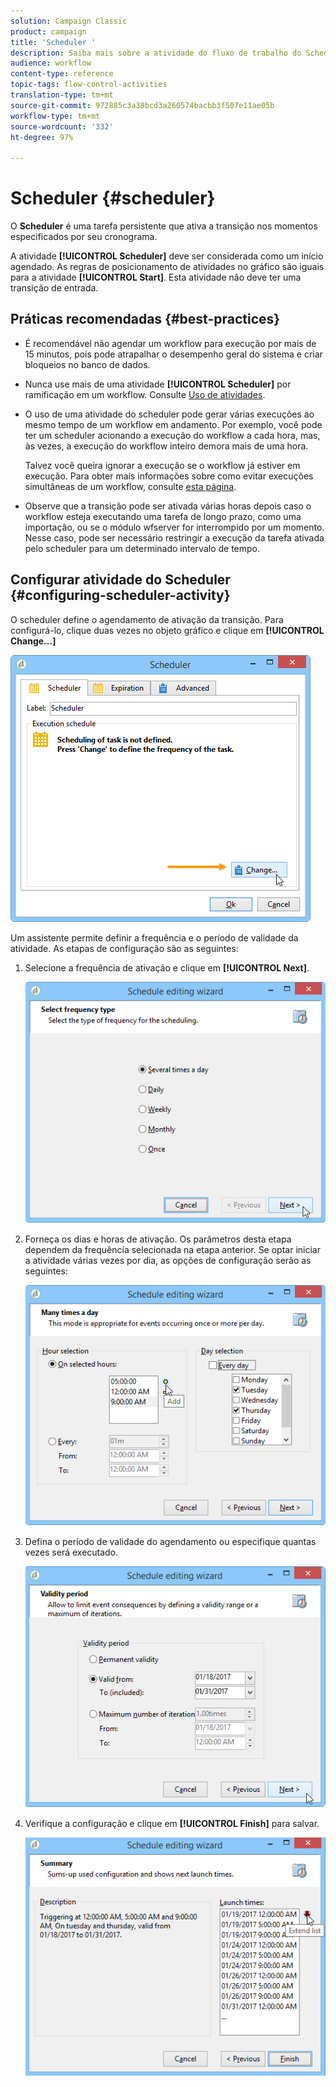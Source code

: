 ```yaml
---
solution: Campaign Classic
product: campaign
title: 'Scheduler '
description: Saiba mais sobre a atividade do fluxo de trabalho do Scheduler
audience: workflow
content-type: reference
topic-tags: flow-control-activities
translation-type: tm+mt
source-git-commit: 972885c3a38bcd3a260574bacbb3f507e11ae05b
workflow-type: tm+mt
source-wordcount: '332'
ht-degree: 97%

---
```



# Scheduler {#scheduler}

O **Scheduler** é uma tarefa persistente que ativa a transição nos momentos especificados por seu cronograma.

A atividade **[!UICONTROL Scheduler]** deve ser considerada como um início agendado. As regras de posicionamento de atividades no gráfico são iguais para a atividade **[!UICONTROL Start]**. Esta atividade não deve ter uma transição de entrada.

## Práticas recomendadas {#best-practices}

* É recomendável não agendar um workflow para execução por mais de 15 minutos, pois pode atrapalhar o desempenho geral do sistema e criar bloqueios no banco de dados.

* Nunca use mais de uma atividade **[!UICONTROL Scheduler]** por ramificação em um workflow. Consulte [Uso de atividades](../../workflow/using/workflow-best-practices.md#using-activities).

* O uso de uma atividade do scheduler pode gerar várias execuções ao mesmo tempo de um workflow em andamento. Por exemplo, você pode ter um scheduler acionando a execução do workflow a cada hora, mas, às vezes, a execução do workflow inteiro demora mais de uma hora.

   Talvez você queira ignorar a execução se o workflow já estiver em execução. Para obter mais informações sobre como evitar execuções simultâneas de um workflow, consulte [esta página](../../workflow/using/monitoring-workflow-execution.md#preventing-simultaneous-multiple-executions).

* Observe que a transição pode ser ativada várias horas depois caso o workflow esteja executando uma tarefa de longo prazo, como uma importação, ou se o módulo wfserver for interrompido por um momento. Nesse caso, pode ser necessário restringir a execução da tarefa ativada pelo scheduler para um determinado intervalo de tempo.

## Configurar atividade do Scheduler {#configuring-scheduler-activity}

O scheduler define o agendamento de ativação da transição. Para configurá-lo, clique duas vezes no objeto gráfico e clique em **[!UICONTROL Change...]**

![](assets/s_user_segmentation_scheduler.png)

Um assistente permite definir a frequência e o período de validade da atividade. As etapas de configuração são as seguintes:

1. Selecione a frequência de ativação e clique em **[!UICONTROL Next]**.

   ![](assets/s_user_segmentation_scheduler2.png)

1. Forneça os dias e horas de ativação. Os parâmetros desta etapa dependem da frequência selecionada na etapa anterior. Se optar iniciar a atividade várias vezes por dia, as opções de configuração serão as seguintes:

   ![](assets/s_user_segmentation_scheduler3.png)

1. Defina o período de validade do agendamento ou especifique quantas vezes será executado.

   ![](assets/s_user_segmentation_scheduler4.png)

1. Verifique a configuração e clique em **[!UICONTROL Finish]** para salvar.

   ![](assets/s_user_segmentation_scheduler5.png)
